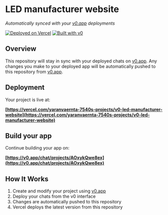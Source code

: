 # LED manufacturer website

*Automatically synced with your [v0.app](https://v0.app) deployments*

[![Deployed on Vercel](https://img.shields.io/badge/Deployed%20on-Vercel-black?style=for-the-badge&logo=vercel)](https://vercel.com/yaranvaernta-7540s-projects/v0-led-manufacturer-website)
[![Built with v0](https://img.shields.io/badge/Built%20with-v0.app-black?style=for-the-badge)](https://v0.app/chat/projects/AOxykQwe8ex)

## Overview

This repository will stay in sync with your deployed chats on [v0.app](https://v0.app).
Any changes you make to your deployed app will be automatically pushed to this repository from [v0.app](https://v0.app).

## Deployment

Your project is live at:

**[https://vercel.com/yaranvaernta-7540s-projects/v0-led-manufacturer-website](https://vercel.com/yaranvaernta-7540s-projects/v0-led-manufacturer-website)**

## Build your app

Continue building your app on:

**[https://v0.app/chat/projects/AOxykQwe8ex](https://v0.app/chat/projects/AOxykQwe8ex)**

## How It Works

1. Create and modify your project using [v0.app](https://v0.app)
2. Deploy your chats from the v0 interface
3. Changes are automatically pushed to this repository
4. Vercel deploys the latest version from this repository
